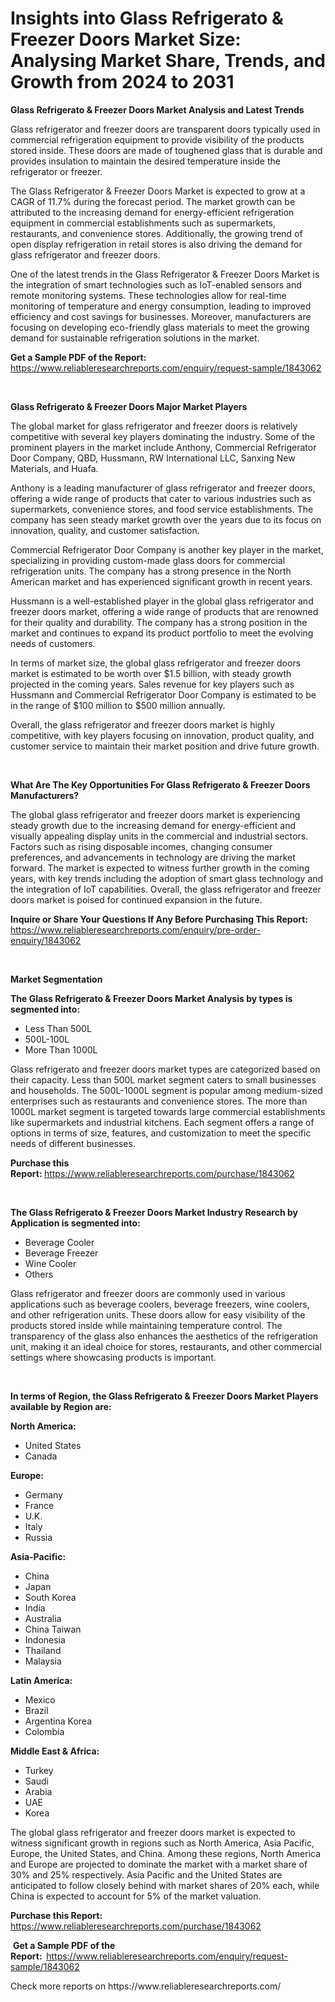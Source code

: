 <p><h1>Insights into Glass Refrigerato & Freezer Doors Market Size: Analysing Market Share, Trends, and Growth from 2024 to 2031</h1></p><p><strong>Glass Refrigerato & Freezer Doors Market Analysis and Latest Trends</strong></p>
<p><p>Glass refrigerator and freezer doors are transparent doors typically used in commercial refrigeration equipment to provide visibility of the products stored inside. These doors are made of toughened glass that is durable and provides insulation to maintain the desired temperature inside the refrigerator or freezer.</p><p>The Glass Refrigerator & Freezer Doors Market is expected to grow at a CAGR of 11.7% during the forecast period. The market growth can be attributed to the increasing demand for energy-efficient refrigeration equipment in commercial establishments such as supermarkets, restaurants, and convenience stores. Additionally, the growing trend of open display refrigeration in retail stores is also driving the demand for glass refrigerator and freezer doors.</p><p>One of the latest trends in the Glass Refrigerator & Freezer Doors Market is the integration of smart technologies such as IoT-enabled sensors and remote monitoring systems. These technologies allow for real-time monitoring of temperature and energy consumption, leading to improved efficiency and cost savings for businesses. Moreover, manufacturers are focusing on developing eco-friendly glass materials to meet the growing demand for sustainable refrigeration solutions in the market.</p></p>
<p><strong>Get a Sample PDF of the Report:&nbsp;</strong> <a href="https://www.reliableresearchreports.com/enquiry/request-sample/1843062">https://www.reliableresearchreports.com/enquiry/request-sample/1843062</a></p>
<p>&nbsp;</p>
<p><strong>Glass Refrigerato & Freezer Doors Major Market Players</strong></p>
<p><p>The global market for glass refrigerator and freezer doors is relatively competitive with several key players dominating the industry. Some of the prominent players in the market include Anthony, Commercial Refrigerator Door Company, QBD, Hussmann, RW International LLC, Sanxing New Materials, and Huafa.</p><p>Anthony is a leading manufacturer of glass refrigerator and freezer doors, offering a wide range of products that cater to various industries such as supermarkets, convenience stores, and food service establishments. The company has seen steady market growth over the years due to its focus on innovation, quality, and customer satisfaction.</p><p>Commercial Refrigerator Door Company is another key player in the market, specializing in providing custom-made glass doors for commercial refrigeration units. The company has a strong presence in the North American market and has experienced significant growth in recent years.</p><p>Hussmann is a well-established player in the global glass refrigerator and freezer doors market, offering a wide range of products that are renowned for their quality and durability. The company has a strong position in the market and continues to expand its product portfolio to meet the evolving needs of customers.</p><p>In terms of market size, the global glass refrigerator and freezer doors market is estimated to be worth over $1.5 billion, with steady growth projected in the coming years. Sales revenue for key players such as Hussmann and Commercial Refrigerator Door Company is estimated to be in the range of $100 million to $500 million annually.</p><p>Overall, the glass refrigerator and freezer doors market is highly competitive, with key players focusing on innovation, product quality, and customer service to maintain their market position and drive future growth.</p></p>
<p>&nbsp;</p>
<p><strong>What Are The Key Opportunities For Glass Refrigerato & Freezer Doors Manufacturers?</strong></p>
<p><p>The global glass refrigerator and freezer doors market is experiencing steady growth due to the increasing demand for energy-efficient and visually appealing display units in the commercial and industrial sectors. Factors such as rising disposable incomes, changing consumer preferences, and advancements in technology are driving the market forward. The market is expected to witness further growth in the coming years, with key trends including the adoption of smart glass technology and the integration of IoT capabilities. Overall, the glass refrigerator and freezer doors market is poised for continued expansion in the future.</p></p>
<p><strong>Inquire or Share Your Questions If Any Before Purchasing This Report:</strong> <a href="https://www.reliableresearchreports.com/enquiry/pre-order-enquiry/1843062">https://www.reliableresearchreports.com/enquiry/pre-order-enquiry/1843062</a></p>
<p>&nbsp;</p>
<p><strong>Market Segmentation</strong></p>
<p><strong>The Glass Refrigerato & Freezer Doors Market Analysis by types is segmented into:</strong></p>
<p><ul><li>Less Than 500L</li><li>500L-100L</li><li>More Than 1000L</li></ul></p>
<p><p>Glass refrigerato and freezer doors market types are categorized based on their capacity. Less than 500L market segment caters to small businesses and households. The 500L-1000L segment is popular among medium-sized enterprises such as restaurants and convenience stores. The more than 1000L market segment is targeted towards large commercial establishments like supermarkets and industrial kitchens. Each segment offers a range of options in terms of size, features, and customization to meet the specific needs of different businesses.</p></p>
<p><strong>Purchase this Report:&nbsp;</strong><a href="https://www.reliableresearchreports.com/purchase/1843062">https://www.reliableresearchreports.com/purchase/1843062</a></p>
<p>&nbsp;</p>
<p><strong>The Glass Refrigerato & Freezer Doors Market Industry Research by Application is segmented into:</strong></p>
<p><ul><li>Beverage Cooler</li><li>Beverage Freezer</li><li>Wine Cooler</li><li>Others</li></ul></p>
<p><p>Glass refrigerator and freezer doors are commonly used in various applications such as beverage coolers, beverage freezers, wine coolers, and other refrigeration units. These doors allow for easy visibility of the products stored inside while maintaining temperature control. The transparency of the glass also enhances the aesthetics of the refrigeration unit, making it an ideal choice for stores, restaurants, and other commercial settings where showcasing products is important.</p></p>
<p>&nbsp;</p>
<p><strong>In terms of Region, the Glass Refrigerato & Freezer Doors Market Players available by Region are:</strong></p>
<p>
    <p> <strong> North America: </strong>
        <ul>
            <li>United States</li>
            <li>Canada</li>
        </ul>
        </p> 
    <p> <strong> Europe: </strong>
        <ul>
            <li>Germany</li>
            <li>France</li>
            <li>U.K.</li>
            <li>Italy</li>
            <li>Russia</li>
        </ul>
        </p> 
    <p> <strong> Asia-Pacific: </strong>
        <ul>
            <li>China</li>
            <li>Japan</li>
            <li>South Korea</li>
            <li>India</li>
            <li>Australia</li>
            <li>China Taiwan</li>
            <li>Indonesia</li>
            <li>Thailand</li>
            <li>Malaysia</li>
        </ul>
        </p> 
    <p> <strong> Latin America: </strong>
        <ul>
            <li>Mexico</li>
            <li>Brazil</li>
            <li>Argentina Korea</li>
            <li>Colombia</li>
        </ul>
        </p> 
    <p> <strong> Middle East & Africa: </strong>
        <ul>
            <li>Turkey</li>
            <li>Saudi</li>
            <li>Arabia</li>
            <li>UAE</li>
            <li>Korea</li>
        </ul>
    </p>
    </p>
<p><p>The global glass refrigerator and freezer doors market is expected to witness significant growth in regions such as North America, Asia Pacific, Europe, the United States, and China. Among these regions, North America and Europe are projected to dominate the market with a market share of 30% and 25% respectively. Asia Pacific and the United States are anticipated to follow closely behind with market shares of 20% each, while China is expected to account for 5% of the market valuation.</p></p>
<p><strong>Purchase this Report: </strong><a href="https://www.reliableresearchreports.com/purchase/1843062">https://www.reliableresearchreports.com/purchase/1843062</a></p>
<p>&nbsp;<strong>Get a Sample PDF of the Report:&nbsp;&nbsp;</strong><a href="https://www.reliableresearchreports.com/enquiry/request-sample/1843062">https://www.reliableresearchreports.com/enquiry/request-sample/1843062</a></p>
<p><strong></strong></p>
<p>Check more reports on https://www.reliableresearchreports.com/</p>
